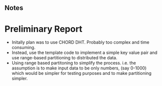 ## Notes

# Preliminary Report

- Initally plan was to use CHORD DHT. Probably too complex and time consuming. 
- Instead, use the template code to implement a simple key value pair and use range-based partitioning to distributed the data.
- Using range based partitoning to simplify the process. i.e. the assumption is to make input data to be only numbers, (say 0-1000) which would be simpler for testing purposes and to make partitioning simpler.
